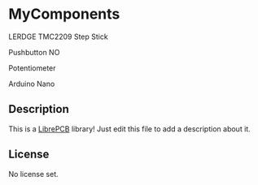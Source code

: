 # MyComponents

LERDGE TMC2209 Step Stick

Pushbutton NO

Potentiometer

Arduino Nano

## Description

This is a [LibrePCB](https://librepcb.org) library!
Just edit this file to add a description about it.

## License

No license set.
